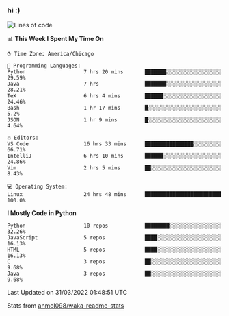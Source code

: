 ### hi :)

<!--START_SECTION:waka-->
![Lines of code](https://img.shields.io/badge/From%20Hello%20World%20I%27ve%20Written-505%20Thousand%20lines%20of%20code-blue)

📊 **This Week I Spent My Time On** 

```text
⌚︎ Time Zone: America/Chicago

💬 Programming Languages: 
Python                   7 hrs 20 mins       ███████░░░░░░░░░░░░░░░░░░   29.59% 
Java                     7 hrs               ███████░░░░░░░░░░░░░░░░░░   28.21% 
TeX                      6 hrs 4 mins        ██████░░░░░░░░░░░░░░░░░░░   24.46% 
Bash                     1 hr 17 mins        █░░░░░░░░░░░░░░░░░░░░░░░░   5.2% 
JSON                     1 hr 9 mins         █░░░░░░░░░░░░░░░░░░░░░░░░   4.64%

🔥 Editors: 
VS Code                  16 hrs 33 mins      ████████████████░░░░░░░░░   66.71% 
IntelliJ                 6 hrs 10 mins       ██████░░░░░░░░░░░░░░░░░░░   24.86% 
Vim                      2 hrs 5 mins        ██░░░░░░░░░░░░░░░░░░░░░░░   8.43%

💻 Operating System: 
Linux                    24 hrs 48 mins      █████████████████████████   100.0%

```

**I Mostly Code in Python** 

```text
Python                   10 repos            ████████░░░░░░░░░░░░░░░░░   32.26% 
JavaScript               5 repos             ████░░░░░░░░░░░░░░░░░░░░░   16.13% 
HTML                     5 repos             ████░░░░░░░░░░░░░░░░░░░░░   16.13% 
C                        3 repos             ██░░░░░░░░░░░░░░░░░░░░░░░   9.68% 
Java                     3 repos             ██░░░░░░░░░░░░░░░░░░░░░░░   9.68%

```



 Last Updated on 31/03/2022 01:48:51 UTC
<!--END_SECTION:waka-->

Stats from [anmol098/waka-readme-stats](https://github.com/anmol098/waka-readme-stats)
